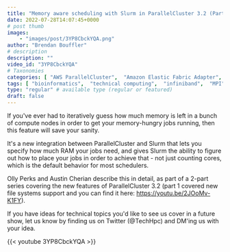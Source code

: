 ```yaml
---
title: "Memory aware scheduling with Slurm in ParallelCluster 3.2 (Part 2 of 2)"
date: 2022-07-28T14:07:45+0000
# post thumb
images:
    - "images/post/3YP8CbckYQA.png"
author: "Brendan Bouffler"
# description
description: ""
video_id: "3YP8CbckYQA"
# Taxonomies
categories: [ "AWS ParallelCluster",  "Amazon Elastic Fabric Adapter",  "Amazon NICE DCV",  "Life Sciences", ]
tags: [ "bioinformatics",  "technical computing",  "infiniband",  "MPI",  "vizualization",  "tightly-coupled",  "High Performance Computing",  "Storage",  "GPUs",  "memory aware",  "EFA",  "virtualization",  "Lustre",  "CPUs",  "elastic fabric adapter",  "slurm",  "ParallelCluster",  "Schedulers",  "elastic",  "autoscaling",  "DCV",  "scheduling",  "HPC",  "scientific computing",  "cloud computing",  "EC2",  "techshorts", ]
type: "regular" # available type (regular or featured)
draft: false
---
```


If you've ever had to iteratively guess how much memory is left in a bunch of compute nodes in order to get your memory-hungry jobs running, then this feature will save your sanity.

It's a new integration between ParallelCluster and Slurm that lets you specify how much RAM your jobs need, and gives Slurm the ability to figure out how to place your jobs in order to achieve that - not just counting cores, which is the default behavior for most schedulers.

Olly Perks and Austin Cherian describe this in detail, as part of a 2-part series covering the new features of ParallelCluster 3.2 (part 1 covered new file systems support and you can find it here: https://youtu.be/2JOoMv-K1FY).

If you have ideas for technical topics you'd like to see us cover in a future show, let us know by finding us on Twitter (@TechHpc) and DM'ing us with your idea.

{{< youtube 3YP8CbckYQA >}}